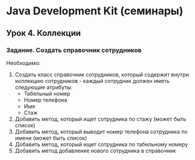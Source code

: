 # Java Development Kit (семинары)

## Урок 4. Коллекции

### Задание. Создать справочник сотрудников

Необходимо:

1. Создать класс справочник сотрудников, который содержит внутри коллекцию сотрудников - каждый сотрудник должен иметь следующие атрибуты:
    - Табельный номер
    - Номер телефона
    - Имя
    - Стаж
2. Добавить метод, который ищет сотрудника по стажу (может быть список)
3. Добавить метод, который выводит номер телефона сотрудника по имени (может быть список)
4. Добавить метод, который ищет сотрудника по табельному номеру
5. Добавить метод добавление нового сотрудника в справочник
